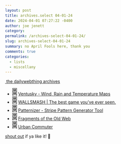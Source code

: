 ```yaml
---
layout: post
title: archives.select 04-01-24
date: 2024-04-01 07:27:22 -0400
author: joe jenett
category: 
permalink: /archives-select-04-01-24/
slug: archives-select-04-01-24
summary: no April Fools here, thank you
comments: true
categories:
  - lists
  - miscellany
---
```

<a title="the dailywebthing archives" href="https://dwt-archives.joejenett.com/"><img src="https://iwebthings.joejenett.com/images/stack.png" alt="" height="36"> the dailywebthing archives</a>
<ul class="select">
	<li><a title="the dailywebthing archives: explore wind and weather (2)" href="https://dwt-archives.joejenett.com/explore-wind-and-weather-2/"><img src="/images/select.png" alt="" height="24"></a> <a title="Ventusky - Wind, Rain and Temperature Maps" href="https://www.ventusky.com/">Ventusky - Wind, Rain and Temperature Maps</a></li>
	<li><a title="the dailywebthing archives: “the best game you’ve ever seen”" href="https://dwt-archives.joejenett.com/the-best-game-youve-ever-seen/"><img src="/images/select.png" alt="" height="24"></a> <a title="WALLSMASH | The best game you've ever seen." href="https://wallsmash.com/">WALLSMASH | The best game you've ever seen.</a></li>
	<li><a title="the dailywebthing archives: ‘everyone loves a good pattern’" href="https://dwt-archives.joejenett.com/everyone-loves-a-good-pattern/"><img src="/images/select.png" alt="" height="24"></a> <a title="Patternizer - Stripe Pattern Generator Tool" href="https://www.patternizer.com/">Patternizer - Stripe Pattern Generator Tool</a></li>
	<li><a title="the dailywebthing archives: 11/10/21" href=" https://dwt-archives.joejenett.com/11-10-21/"><img src="/images/select.png" alt="" height="24"></a> <a title="Fragments of the Old Web @ marginalia.nu" href="https://www.marginalia.nu/links/fragments-old-web/">Fragments of the Old Web</a></li>
	<li><a title="the dailywebthing archives: 10-18-22" href="https://dwt-archives.joejenett.com/10-18-22/"><img src="/images/select.png" alt="" height="24"></a> <a title="Lessons Learned from Commuting to Large Cities" href="https://www.urbancommuter.net/">Urban Commuter</a></li>
</ul>
<a href="/archives-select-04-01-24/#result">shout out</a> if ya like it!  📣
<a href="https://brid.gy/publish/mastodon"></a>
